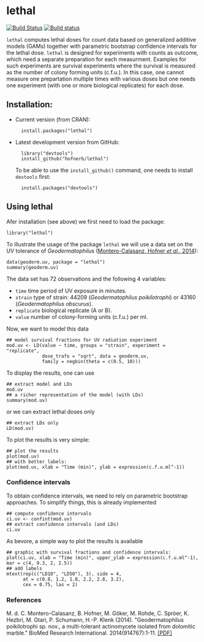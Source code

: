 lethal
======

[![Build Status](https://travis-ci.org/hofnerb/lethal.svg)](https://travis-ci.org/hofnerb/lethal)
[![Build status](https://ci.appveyor.com/api/projects/status/uoe5e6o43932a2u8?svg=true)](https://ci.appveyor.com/project/hofnerb/lethal)

`lethal`  computes lethal doses for count data based on generalized additive models (GAMs) together with parametric bootstrap confidence intervals for the lethal dose. `lethal` is designed for experiments with counts as outcome, which need a separate preparation for each measurment. Examples for such experiments are survival experiments where the survival is measured as the number of colony forming units (c.f.u.). In this case, one cannot measure one prepartation multiple times with various doses but one needs one experiment (with one or more biological replicates) for each dose.

## Installation:

- Current version (from CRAN): 

        install.packages("lethal")

- Latest development version from GitHub:

        library("devtools")
        install_github("hofnerb/lethal")

  To be able to use the `install_github()` command, one needs to install `devtools` first:
  
        install.packages("devtools")

## Using lethal

Afer installation (see above) we first need to load the package:

    library("lethal")

To illustrate the usage of the package `lethal` we will use a data set on the UV tolerance of _Geodermatophilus_ ([Montero-Calasanz, Hofner _et al._, 2014](https://github.com/hofnerb/lethal/blob/master/README.md#references)):

    data(geoderm.uv, package = "lethal")
    summary(geoderm.uv)
    
The data set has 72 observations and the following 4 variables: 
- `time` time period of UV exposure in minutes.
- `strain` type of strain: 44209 (_Geodermatophilus poikilotrophi_) or 43160 (_Geodermatophilus obscurus_).
- `replicate` biological replicate (A or B).
- `value` number of colony-forming units (c.f.u.) per ml.

Now, we want to model this data

    ## model survival fractions for UV radiation experiment
    mod.uv <- LD(value ~ time, groups = "strain", experiment = "replicate",
                 dose_trafo = "sqrt", data = geoderm.uv,
                 family = negbin(theta = c(0.5, 10)))

To display the results, one can use

    ## extract model and LDs
    mod.uv
    ## a richer representation of the model (with LDs)
    summary(mod.uv)
    
or we can extract lethal doses only    
    
    ## extract LDs only
    LD(mod.uv)

To plot the results is very simple:

    ## plot the results
    plot(mod.uv)
    ## with better labels:
    plot(mod.uv, xlab = "Time (min)", ylab = expression(c.f.u.ml^-1))

### Confidence intervals

To obtain confidence intervals, we need to rely on parametric bootstrap approaches. To simplify things, this is already implemented

    ## compute confidence intervals
    ci.uv <- confint(mod.uv)
    ## extract confidence intervals (and LDs)
    ci.uv

As bevore, a simple way to plot the results is available

    ## graphic with survival fractions and confidence intervals:
    plot(ci.uv, xlab = "Time (min)", upper_ylab = expression(c.f.u.ml^-1),
    mar = c(4, 9.3, 2, 2.5))
    ## add labels
    mtext(rep(c("LD10", "LD50"), 3), side = 4,
          at = c(0.8, 1.2, 1.8, 2.2, 2.8, 3.2),
          cex = 0.75, las = 2)

### References 

M. d. C. Montero-Calasanz, B. Hofner, M. Göker, M. Rohde, C. Spröer, K. Hezbri, M. Gtari, P. Schumann, H.-P. Klenk (2014). "Geodermatophilus poikilotrophi sp. nov., a multi-tolerant actinomycete isolated from dolomitic marble." BioMed Research International. 2014(914767):1-11. [[PDF]](http://downloads.hindawi.com/journals/bmri/2014/914767.pdf)
